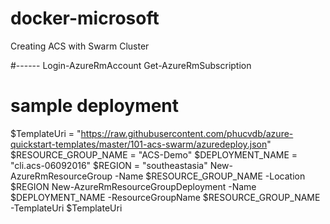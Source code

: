 # docker-microsoft

Creating ACS with Swarm Cluster

#------
Login-AzureRmAccount
Get-AzureRmSubscription
# sample deployment
$TemplateUri = "https://raw.githubusercontent.com/phucvdb/azure-quickstart-templates/master/101-acs-swarm/azuredeploy.json"
$RESOURCE_GROUP_NAME = "ACS-Demo"
$DEPLOYMENT_NAME = "cli.acs-06092016"
$REGION = "southeastasia"
New-AzureRmResourceGroup -Name $RESOURCE_GROUP_NAME -Location $REGION
New-AzureRmResourceGroupDeployment -Name $DEPLOYMENT_NAME -ResourceGroupName $RESOURCE_GROUP_NAME -TemplateUri $TemplateUri
